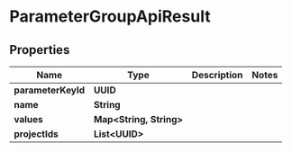 

# ParameterGroupApiResult


## Properties

| Name | Type | Description | Notes |
|------------ | ------------- | ------------- | -------------|
|**parameterKeyId** | **UUID** |  |  |
|**name** | **String** |  |  |
|**values** | **Map&lt;String, String&gt;** |  |  |
|**projectIds** | **List&lt;UUID&gt;** |  |  |



